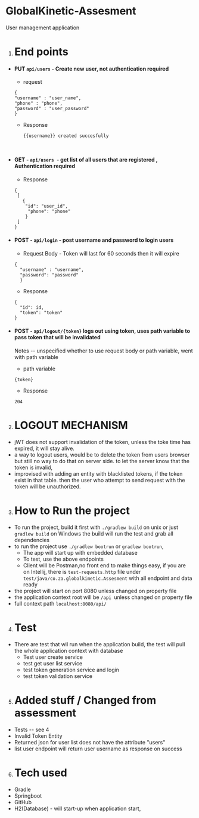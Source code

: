 # GlobalKinetic-Assesment
User management application

1. # End points

- #### PUT `api/users` - Create new user, not authentication required
    - request
  ````
  { 
  "username" : "user_name",
  "phone" : "phone",
  "password" : "user_password"
  }
  ````
  - Response
    ````
    {{username}} created succesfully
   ````


- #### GET - `api/users `- get list of all users that are registered , Authentication required
    - Response
   ````
  {
    [ 
      { 
       "id": "user_id", 
        "phone": "phone" 
       } 
    ]
  }

- #### POST - `api/login` - post username and password to login users

  - Request Body - Token will last for 60 seconds then it will expire
  ````
  {
    "username" : "username",
    "password": "password"
    }
  ````
  - Response
  ````
  {
    "id": id,
    "token": "token"
  }

- #### POST - `api/logout/{token}` logs out using token, uses path variable to pass token that will be invalidated
    Notes -- unspecified whether to use request body or path variable, went with path variable
  - path variable
  ```
  {token}
  ```
  - Response
  ````
  204
  ````

2. # LOGOUT MECHANISM

- jWT does not support invalidation of the token, unless the toke time has expired, it will stay alive.
- a way to logout users, would be to delete the token from users browser
 but still no way to do that on server side. to let the server know that the token is invalid, 
- improvised with adding an entity with blacklisted tokens,
  if the token exist in that table. then the user who attempt to send request with the token will be unauthorized.

3. # How to Run the project

 - To run the project, build it first with `./gradlew build` on unix or just `gradlew build` on Windows
   the build will run the test and grab all dependencies
 - to run the project use `./gradlew bootrun` or `gradlew bootrun`, 
   - The app will start up with embedded database 
   - To test, use the above endpoints
   - Client will be Postman,no front end to make things easy, if you are on Intellij, there is `test-requests.http` file under `test/java/co.za.globalkimetic.Assesment` with all endpoint and data ready
 - the project will start on port 8080 unless changed on property file
 - the application context root will be `/api `unless changed on property file
 - full context path `localhost:8080/api/`


4. # Test 
- There are test that wil run when the application build, the test will pull the whole application context with database
  - Test user create service
  - test get user list service
  - test token generation service and login
  - test token validation service

5. # Added stuff / Changed from assessment
- Tests -- see 4
- Invalid Token Entity
- Returned json for user list does not have the attribute "users"
- list user endpoint will return user username as response on success

6. # Tech used
- Gradle
- Springboot
- GitHub
- H2(Database) - will start-up when application start, 




